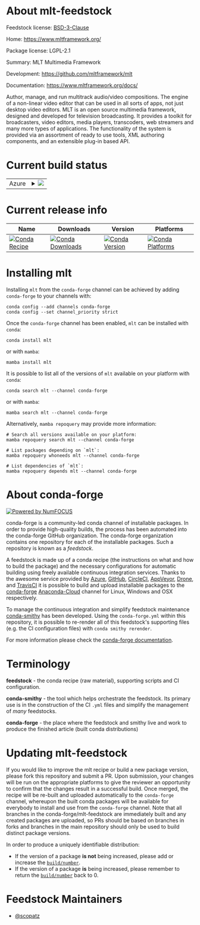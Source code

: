 About mlt-feedstock
===================

Feedstock license: [BSD-3-Clause](https://github.com/conda-forge/mlt-feedstock/blob/main/LICENSE.txt)

Home: https://www.mltframework.org/

Package license: LGPL-2.1

Summary: MLT Multimedia Framework

Development: https://github.com/mltframework/mlt

Documentation: https://www.mltframework.org/docs/

Author, manage, and run multitrack audio/video compositions.
The engine of a non-linear video editor that can be used in all sorts of apps,
not just desktop video editors. MLT is an open source multimedia framework,
designed and developed for television broadcasting. It provides a toolkit for
broadcasters, video editors, media players, transcoders, web streamers and
many more types of applications. The functionality of the system is provided
via an assortment of ready to use tools, XML authoring components, and an
extensible plug-in based API.


Current build status
====================


<table>
    
  <tr>
    <td>Azure</td>
    <td>
      <details>
        <summary>
          <a href="https://dev.azure.com/conda-forge/feedstock-builds/_build/latest?definitionId=8438&branchName=main">
            <img src="https://dev.azure.com/conda-forge/feedstock-builds/_apis/build/status/mlt-feedstock?branchName=main">
          </a>
        </summary>
        <table>
          <thead><tr><th>Variant</th><th>Status</th></tr></thead>
          <tbody><tr>
              <td>linux_64_ffmpeg5</td>
              <td>
                <a href="https://dev.azure.com/conda-forge/feedstock-builds/_build/latest?definitionId=8438&branchName=main">
                  <img src="https://dev.azure.com/conda-forge/feedstock-builds/_apis/build/status/mlt-feedstock?branchName=main&jobName=linux&configuration=linux%20linux_64_ffmpeg5" alt="variant">
                </a>
              </td>
            </tr><tr>
              <td>linux_64_ffmpeg6</td>
              <td>
                <a href="https://dev.azure.com/conda-forge/feedstock-builds/_build/latest?definitionId=8438&branchName=main">
                  <img src="https://dev.azure.com/conda-forge/feedstock-builds/_apis/build/status/mlt-feedstock?branchName=main&jobName=linux&configuration=linux%20linux_64_ffmpeg6" alt="variant">
                </a>
              </td>
            </tr>
          </tbody>
        </table>
      </details>
    </td>
  </tr>
</table>

Current release info
====================

| Name | Downloads | Version | Platforms |
| --- | --- | --- | --- |
| [![Conda Recipe](https://img.shields.io/badge/recipe-mlt-green.svg)](https://anaconda.org/conda-forge/mlt) | [![Conda Downloads](https://img.shields.io/conda/dn/conda-forge/mlt.svg)](https://anaconda.org/conda-forge/mlt) | [![Conda Version](https://img.shields.io/conda/vn/conda-forge/mlt.svg)](https://anaconda.org/conda-forge/mlt) | [![Conda Platforms](https://img.shields.io/conda/pn/conda-forge/mlt.svg)](https://anaconda.org/conda-forge/mlt) |

Installing mlt
==============

Installing `mlt` from the `conda-forge` channel can be achieved by adding `conda-forge` to your channels with:

```
conda config --add channels conda-forge
conda config --set channel_priority strict
```

Once the `conda-forge` channel has been enabled, `mlt` can be installed with `conda`:

```
conda install mlt
```

or with `mamba`:

```
mamba install mlt
```

It is possible to list all of the versions of `mlt` available on your platform with `conda`:

```
conda search mlt --channel conda-forge
```

or with `mamba`:

```
mamba search mlt --channel conda-forge
```

Alternatively, `mamba repoquery` may provide more information:

```
# Search all versions available on your platform:
mamba repoquery search mlt --channel conda-forge

# List packages depending on `mlt`:
mamba repoquery whoneeds mlt --channel conda-forge

# List dependencies of `mlt`:
mamba repoquery depends mlt --channel conda-forge
```


About conda-forge
=================

[![Powered by
NumFOCUS](https://img.shields.io/badge/powered%20by-NumFOCUS-orange.svg?style=flat&colorA=E1523D&colorB=007D8A)](https://numfocus.org)

conda-forge is a community-led conda channel of installable packages.
In order to provide high-quality builds, the process has been automated into the
conda-forge GitHub organization. The conda-forge organization contains one repository
for each of the installable packages. Such a repository is known as a *feedstock*.

A feedstock is made up of a conda recipe (the instructions on what and how to build
the package) and the necessary configurations for automatic building using freely
available continuous integration services. Thanks to the awesome service provided by
[Azure](https://azure.microsoft.com/en-us/services/devops/), [GitHub](https://github.com/),
[CircleCI](https://circleci.com/), [AppVeyor](https://www.appveyor.com/),
[Drone](https://cloud.drone.io/welcome), and [TravisCI](https://travis-ci.com/)
it is possible to build and upload installable packages to the
[conda-forge](https://anaconda.org/conda-forge) [Anaconda-Cloud](https://anaconda.org/)
channel for Linux, Windows and OSX respectively.

To manage the continuous integration and simplify feedstock maintenance
[conda-smithy](https://github.com/conda-forge/conda-smithy) has been developed.
Using the ``conda-forge.yml`` within this repository, it is possible to re-render all of
this feedstock's supporting files (e.g. the CI configuration files) with ``conda smithy rerender``.

For more information please check the [conda-forge documentation](https://conda-forge.org/docs/).

Terminology
===========

**feedstock** - the conda recipe (raw material), supporting scripts and CI configuration.

**conda-smithy** - the tool which helps orchestrate the feedstock.
                   Its primary use is in the construction of the CI ``.yml`` files
                   and simplify the management of *many* feedstocks.

**conda-forge** - the place where the feedstock and smithy live and work to
                  produce the finished article (built conda distributions)


Updating mlt-feedstock
======================

If you would like to improve the mlt recipe or build a new
package version, please fork this repository and submit a PR. Upon submission,
your changes will be run on the appropriate platforms to give the reviewer an
opportunity to confirm that the changes result in a successful build. Once
merged, the recipe will be re-built and uploaded automatically to the
`conda-forge` channel, whereupon the built conda packages will be available for
everybody to install and use from the `conda-forge` channel.
Note that all branches in the conda-forge/mlt-feedstock are
immediately built and any created packages are uploaded, so PRs should be based
on branches in forks and branches in the main repository should only be used to
build distinct package versions.

In order to produce a uniquely identifiable distribution:
 * If the version of a package **is not** being increased, please add or increase
   the [``build/number``](https://docs.conda.io/projects/conda-build/en/latest/resources/define-metadata.html#build-number-and-string).
 * If the version of a package **is** being increased, please remember to return
   the [``build/number``](https://docs.conda.io/projects/conda-build/en/latest/resources/define-metadata.html#build-number-and-string)
   back to 0.

Feedstock Maintainers
=====================

* [@scopatz](https://github.com/scopatz/)

